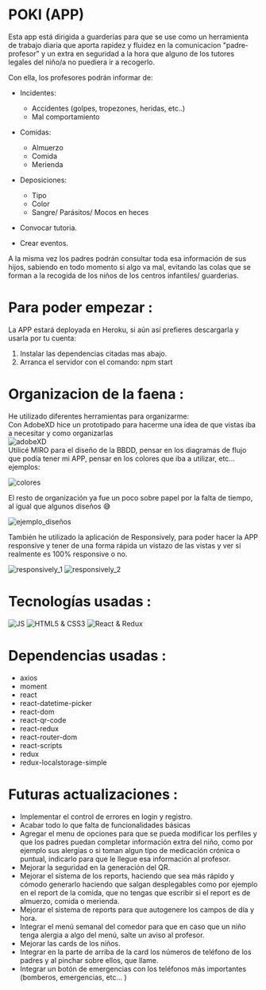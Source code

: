 # POKI (APP)
 Esta app está dirigida a guarderías para que se use como un herramienta de trabajo diaria que aporta rapidez y fluidez en la comunicacion "padre-profesor" y un extra en seguridad a la hora que alguno de los tutores legales del niño/a no puediera ir a recogerlo.

Con ella, los profesores podrán informar de:
- Incidentes:
    - Accidentes (golpes, tropezones, heridas, etc..)
    - Mal comportamiento 

- Comidas:
    - Almuerzo
    - Comida
    - Merienda

- Deposiciones:
    - Tipo
    - Color
    - Sangre/ Parásitos/ Mocos en heces

- Convocar tutoria.

- Crear eventos.

A la misma vez los padres podrán consultar toda esa información de sus hijos, sabiendo en todo momento si algo va mal, evitando las colas que se forman a la recogida de los niños de los centros infantiles/ guarderias. </br>

# Para poder empezar : 

La APP estará deployada en Heroku, si aún así prefieres descargarla y usarla por tu cuenta:
1. Instalar las dependencias citadas mas abajo.
2. Arranca el servidor con el comando: npm start

# Organizacion de la faena :
He utilizado diferentes herramientas para organizarme: </br>
Con AdobeXD hice un prototipado para hacerme una idea de que vistas iba a necesitar y como organizarlas </br>
![adobeXD](https://i.imgur.com/HYt6UDV.png) </br>
Utilicé MIRO para el diseño de la BBDD, pensar en los diagramas de flujo que podía tener mi APP, pensar en los colores que iba a utilizar, etc... ejemplos: </br>

![colores](https://i.imgur.com/trcDblh.png) </br>

El resto de organización ya fue un poco sobre papel por la falta de tiempo, al igual que algunos diseños 😅

![ejemplo_diseños](https://i.imgur.com/j75OnpP.jpg) </br>

También he utilizado la aplicación de Responsively, para poder hacer la APP responsive y tener de una forma rápida un vistazo de las vistas y ver si realmente es 100% responsive o no.

![responsively_1](https://i.imgur.com/noAtect.png)
![responsively_2](https://i.imgur.com/GdsxRjP.png)


# Tecnologías usadas :
![JS](https://i.imgur.com/lDoNwKn.png)
![HTML5 & CSS3](https://i.imgur.com/YGFHOGJ.png)
![React & Redux](https://i.imgur.com/MFdnMMW.png)

# Dependencias usadas :
- axios</br>
- moment</br>
- react</br>
- react-datetime-picker</br>
- react-dom</br>
- react-qr-code</br>
- react-redux</br>
- react-router-dom</br>
- react-scripts</br>
- redux</br>
- redux-localstorage-simple</br>

# Futuras actualizaciones :
- Implementar el control de errores en login y registro.
- Acabar todo lo que falta de funcionalidades básicas
- Agregar el menu de opciones para que se pueda modificar los perfiles y que los padres puedan completar información extra del niño, como por ejemplo sus alergias o si toman algun tipo de medicación crónica o puntual, indicarlo para que le llegue esa información al profesor.
- Mejorar la seguridad en la generación del QR.
- Mejorar el sistema de los reports, haciendo que sea más rápido y cómodo generarlo haciendo que salgan desplegables como por ejemplo en el report de la comida, que no tengas que escribir si el report es de almuerzo, comida o merienda.
- Mejorar el sistema de reports para que autogenere los campos de día y hora.
- Integrar el menú semanal del comedor para que en caso que un niño tenga alergia a algo del menú, salte un aviso al profesor.
- Mejorar las cards de los niños.
- Integrar en la parte de arriba de la card los números de teléfono de los padres y al pinchar sobre ellos, que llame.
- Integrar un botón de emergencias con los teléfonos más importantes (bomberos, emergencias, etc... )
